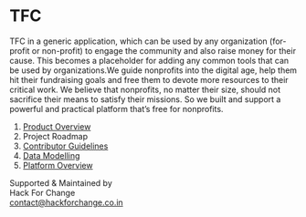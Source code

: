 # TFC
TFC in a generic application, which can be used by any organization (for-profit or non-profit) to engage the community and also raise money for their cause. This becomes a placeholder for adding any common tools that can be used by organizations.We guide nonprofits into the digital age, help them hit their fundraising goals and free them to devote more resources to their critical work. We believe that nonprofits, no matter their size, should not sacrifice their means to satisfy their missions. So we built and support a powerful and practical  platform that’s free for nonprofits.
1. [Product Overview](https://github.com/HackForChangeIN/TFC/blob/main/docs/Product%20Roadmap.md)
2. Project Roadmap
3. [Contributor Guidelines](https://github.com/HackForChangeIN/TFC/blob/main/docs/Contributor%20Guidelines.md)
4. [Data Modelling](https://github.com/HackForChangeIN/TFC/blob/main/docs/Data%20Modelling.md)
5. [Platform Overview](https://github.com/HackForChangeIN/TFC/blob/main/docs/Platform%20Overview.md)



Supported & Maintained by   
Hack For Change  
contact@hackforchange.co.in
